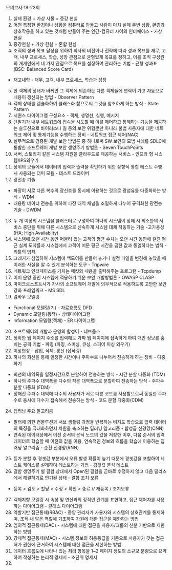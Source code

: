 모의고사 19-23회
1. 실제 환경 + 가상 사물 = 증강 현실
2. 어떤 특정한 환경이나 상황을 컴퓨터로 만들고 사람이 마치 실제 주변 상황, 환경과 상호작용을 하고 있는 것처럼 만들어 주는 인간-컴퓨터 사이의 인터페이스 - 가상 현실
3. 증강현실 + 가상 현실 = 혼합 현실
4. 조직의 성과 목표 달성을 위하여 회사의 비전이나 전략에 따라 성과 목표를 재무, 고객, 내부 프로세스, 학습, 성장 관점으로 균형있게 목표를 정하고, 이를 조직 구성원의 개개인에게 네 가지 관점으로 목표를 설정하여 관리하는 기법 - 균형 성과표(BSC: Balanced Score Card)
- 재고내학 - 재무, 고객, 내부 프로세스, 학습과 성장
5. 한 객체의 상태가 바뀌면 그 객체에 의존하는 다른 객체들에 연락이 가고 자동으로 내용이 갱신되는 방법 - Observer Pattern
6. 객체 상태를 캡슐화하여 클래스화 함으로써 그것을 참조하게 하는 방식 - State Pattern
7. 시퀀스 다이어그램 구성요소 - 객체, 생명선, 실행, 메시지
8. 단말기가 내부 네트워크에 접속을 시도할 때 이를 제어하고 통제하는 기능을 제공하는 솔루션으로 바이러스나 웜 등의 보안 위협뿐만 아니라 불법 사용자에 대한 네트워크 제어 및 통제기능을 수행하는 장비 - 네트워크 접근 제어(NAC)
9. 실무적으로 검증된 개발 보안 방법론 중 하나로써 SW 보안의 모범 사례를 SDLC에 통합한 소프트웨어 개발 보안 생명주기 방법론 - Seven TouchPoints
10. 서버, 스토리지 같은 시스템 자원을 클라우드로 제공하는 서비스 - 인프라 형 시스템/IPS외우기
11. 상위의 모듈에서 데이터의 입력과 출력을 확인하기 위한 상향식 통합 테스트 수행 시 사용되는 더미 모듈 - 테스트 드라이버
12. 광전송 기술
- 파장이 서로 다른 복수의 광신호를 동시에 이용하는 것으로 광섬유를 다중화하는 방식 - WDM
- 대용량 데이터 전송을 위하여 파장 대역 채널을 조밀하게 나누어 규격화한 광전송 기술 - DWDM
13. 두 개 이상의 시스템을 클러스터로 구성하여 하나의 시스템이 장애 시 최소한의 서비스 중단을 위해 다른 시스템으로 신속하게 시스템 대체 작동하는 기술 -고가용성(HA; High Availabilty)
14. 시스템에 오랜 시간 동안 머물러 있는 고객의 평균 수치는 오랜 시간 동안에 걸친 평균 실제 도착률과 시스템에서 고객이 머문 평균 시간을 곱한 값과 동일하다는 법칙 - 리틀의 법칙
15. 크래커가 침입하여 시스템에 백도어를 만들어 놓거나 설정 파일을 변경해 놓았을 때 이러한 사실을 알 수 있게 분석하는 도구 - Tripwire
16. 네트워크 인터페이스를 거치는 패킷의 내용을 출력해주는 프로그램 - Tcpdump
17. 이미 운영 중인 시스템에 적용하기 쉬운 보안 개발방법론 - OWASP CLASP
18. 마이크로소프트사가 자사의 소프트웨어 개발에 의무적으로 적용하도록 고안한 보안 강화 프레임워크 - MS SDL
19. 럼바우 모델링
- Functional 모델링(기) - 자료흐름도 DFD
- Dynamic 모델링(동적) - 상태다이어그램
- Information 모델링(객체) - ER 다이어그램
20. 소프트웨어의 개발과 운영의 합성어 - 데브옵스
21. 정확한 웹 페이지 주소를 입력해도 가짜 웹 페이지에 접속하게 하여 개인 정보를 훔치는 공격 기법 - 파밍 (파밍, 스미싱, 큐싱, 스피어 피싱 외우기)
22. 이상현상 - 삽입, 삭제, 갱신 (삽삭갱)
23. 하나의 회선을 통해 일정한 시간이나 주파수로 나누어서 전송하게 하는 장비 - 다중화기
- 회선의 대역폭을 일정시간으로 분할하여 전송하는 방식 - 시간 분할 다중화 (TDM)
- 하나의 주파수 대역폭을 다수의 작은 대역폭으로 분할하여 전송하는 방식 - 주파수 분할 다중화 (FDM)
- 정해진 주파수 대역에 다수의 사용자가  서로 다른 코드를 사용함으로써 동일한 주파수로 동시에 다수가 접속해서 전송하는 방식 - 코드 분할 다중화(CDM)
24. 딥러닝 주요 알고리즘
- 필터에 의한 컨볼루션과 서브 샘플링 과정을 반복하는 비지도 학습으로 입력 데이터의 특징을 극대화하면서 차원을 축소하는 딥러닝 알고리즘 - 합성곱 신경망(CNN)
- 연속된 데이터상에서 이전 순서의 은닉 노드의 값을 저장한 이후, 다음 순서의 입력 데이터로 학습할 때 이전의 값을 이용, 연속적인 정보의 흐름을 학습에 이용하는 딥러닝 알고리즘 - 순환 신경망(RNN)
25. 등가 분할 후 경곗값 부분에서 오류 발생 확률이 높기 때문에 경곗값을 포함하여 테스트 케이스를 설계하여 테스트하는 기법 - 경곗값 분석 테스트
26. 결함 생명주기 별 결함 상태에서 Open된 결함을 곧바로 수정하지 않고 다음 릴리스에서 해결하기로 연기된 상태 - 결함 조치 보류 
- 등록 > 검토 > 할당 > 수정 > 확인 > 종료  // 재등록 / 조치보류
27. 객체지향 모델링 시 속성 및 연산과의 정적인 관계를 표현하고, 접근 제어자를 사용하는 다이어그램 - 클래스 다이어그램
28. 역할기반 접근통제(RBAC) - 중앙 관리자가 사용자와 시스템의 상호관계를 통제하며, 조직 내 맡은 역할에 기초하여 자원에 대한 접근을 제한하는 방법
29. 임의적 접근통제(DAC) - 시스템에 대한 접근을 사용자/그룹의 신분 기반으로 제한하는 방법
30. 강제적 접근통제(MAC) - 시스템 정보의 허용등급을 기준으로 사용자가 갖는 접근 허가 권한에 근거하여 시스템에 대한 접근을 제한하는 방법
31. 데이터 흐름도에 나타나 있는 처리 항목을 1~2 페이지 정도의 소규모 분량으로 요약하여 작성하는 논리적 명세서 - 소단위 명세서
32. 